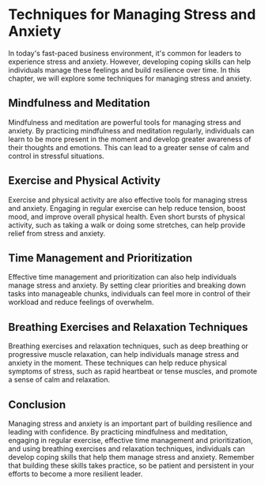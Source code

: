 Techniques for Managing Stress and Anxiety
===============================================================================

In today's fast-paced business environment, it's common for leaders to experience stress and anxiety. However, developing coping skills can help individuals manage these feelings and build resilience over time. In this chapter, we will explore some techniques for managing stress and anxiety.

Mindfulness and Meditation
--------------------------

Mindfulness and meditation are powerful tools for managing stress and anxiety. By practicing mindfulness and meditation regularly, individuals can learn to be more present in the moment and develop greater awareness of their thoughts and emotions. This can lead to a greater sense of calm and control in stressful situations.

Exercise and Physical Activity
------------------------------

Exercise and physical activity are also effective tools for managing stress and anxiety. Engaging in regular exercise can help reduce tension, boost mood, and improve overall physical health. Even short bursts of physical activity, such as taking a walk or doing some stretches, can help provide relief from stress and anxiety.

Time Management and Prioritization
----------------------------------

Effective time management and prioritization can also help individuals manage stress and anxiety. By setting clear priorities and breaking down tasks into manageable chunks, individuals can feel more in control of their workload and reduce feelings of overwhelm.

Breathing Exercises and Relaxation Techniques
---------------------------------------------

Breathing exercises and relaxation techniques, such as deep breathing or progressive muscle relaxation, can help individuals manage stress and anxiety in the moment. These techniques can help reduce physical symptoms of stress, such as rapid heartbeat or tense muscles, and promote a sense of calm and relaxation.

Conclusion
----------

Managing stress and anxiety is an important part of building resilience and leading with confidence. By practicing mindfulness and meditation, engaging in regular exercise, effective time management and prioritization, and using breathing exercises and relaxation techniques, individuals can develop coping skills that help them manage stress and anxiety. Remember that building these skills takes practice, so be patient and persistent in your efforts to become a more resilient leader.
